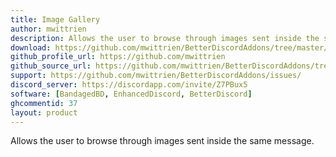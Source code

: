 ```yaml
---
title: Image Gallery
author: mwittrien
description: Allows the user to browse through images sent inside the same message.
download: https://github.com/mwittrien/BetterDiscordAddons/tree/master/Plugins/ImageGallery
github_profile_url: https://github.com/mwittrien
github_source_url: https://github.com/mwittrien/BetterDiscordAddons/tree/master/Plugins/ImageGallery
support: https://github.com/mwittrien/BetterDiscordAddons/issues/
discord_server: https://discordapp.com/invite/Z7PBux5
software: [BandagedBD, EnhancedDiscord, BetterDiscord]
ghcommentid: 37
layout: product
---
```

Allows the user to browse through images sent inside the same message.